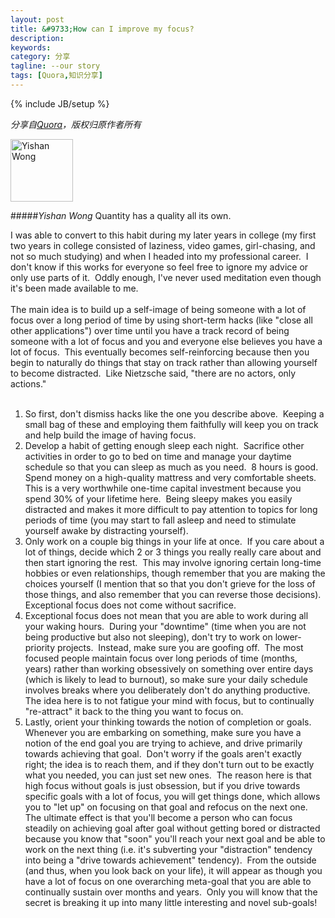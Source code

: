```yaml
---
layout: post
title: &#9733;How can I improve my focus?
description: 
keywords: 
category: 分享
tagline: --our story
tags: [Quora,知识分享]
---
```

{% include JB/setup %}

*分享自[Quora](http://www.quora.com/Self-Improvement/How-can-I-improve-my-focus)，版权归原作者所有*

<img src="http://qph.is.quoracdn.net/main-thumb-386-200-7hxhOQ44saVQzHRD27MVRLr1iDsAYwO7.jpeg" style="width:100px; height:100px;" alt="Yishan Wong">

#####*Yishan Wong* Quantity has a quality all its own.
 
 <div>I was able to convert to this habit during my later years in college (my first two years in college consisted of laziness, video games, girl-chasing, and not so much studying) and when I headed into my professional career.&nbsp; I don't know if this works for everyone so feel free to ignore my advice or only use parts of it.&nbsp; Oddly enough, I've never used meditation even though it's been made available to me.<br><br>The main idea is to build up a self-image of being someone with a lot of focus over a long period of time by using short-term hacks (like "close all other applications") over time until you have a track record of being someone with a lot of focus and you and everyone else believes you have a lot of focus.&nbsp; This eventually becomes self-reinforcing because then you begin to naturally do things that stay on track rather than allowing yourself to become distracted.&nbsp; Like Nietzsche said, "there are no actors, only actions."<br><br><ol><li>So first, don't dismiss hacks like the one you describe above.&nbsp; Keeping a small bag of these and employing them faithfully will keep you on track and help build the image of having focus.</li><li>Develop a habit of getting enough sleep each night.&nbsp; Sacrifice other activities in order to go to bed on time and manage your daytime schedule so that you can sleep as much as you need.&nbsp; 8 hours is good.&nbsp; Spend money on a high-quality mattress and very comfortable sheets.&nbsp; This is a very worthwhile one-time capital investment because you spend 30% of your lifetime here.&nbsp; Being sleepy makes you easily distracted and makes it more difficult to pay attention to topics for long periods of time (you may start to fall asleep and need to stimulate yourself awake by distracting yourself).</li><li>Only work on a couple big things in your life at once.&nbsp; If you care about a lot of things, decide which 2 or 3 things you really really care about and then start ignoring the rest.&nbsp; This may involve ignoring certain long-time hobbies or even relationships, though remember that you are making the choices yourself (I mention that so that you don't grieve for the loss of those things, and also remember that you can reverse those decisions).&nbsp; Exceptional focus does not come without sacrifice.</li><li>Exceptional focus does not mean that you are able to work during all your waking hours.&nbsp; During your "downtime" (time when you are not being productive but also not sleeping), don't try to work on lower-priority projects.&nbsp; Instead, make sure you are goofing off.&nbsp; The most focused people maintain focus over long periods of time (months, years) rather than working obsessively on something over entire days (which is likely to lead to burnout), so make sure your daily schedule involves breaks where you deliberately don't do anything productive.&nbsp; The idea here is to not fatigue your mind with focus, but to continually "re-attract" it back to the thing you want to focus on.</li><li>Lastly, orient your thinking towards the notion of completion or goals.&nbsp; Whenever you are embarking on something, make sure you have a notion of the end goal you are trying to achieve, and drive primarily towards achieving that goal.&nbsp; Don't worry if the goals aren't exactly right; the idea is to reach them, and if they don't turn out to be exactly what you needed, you can just set new ones.&nbsp; The reason here is that high focus without goals is just obsession, but if you drive towards specific goals with a lot of focus, you will get things done, which allows you to "let up" on focusing on that goal and refocus on the next one.&nbsp; The ultimate effect is that you'll become a person who can focus steadily on achieving goal after goal without getting bored or distracted because you know that "soon" you'll reach your next goal and be able to work on the next thing (i.e. it's subverting your "distraction" tendency into being a "drive towards achievement" tendency).&nbsp; From the outside (and thus, when you look back on your life), it will appear as though you have a lot of focus on one overarching meta-goal that you are able to continually sustain over months and years.&nbsp; Only you will know that the secret is breaking it up into many little interesting and novel sub-goals!</li></ol><div style="margin: 0px; padding: 0px; height: 0px; width: 0px;">&nbsp;&nbsp;</div></div>